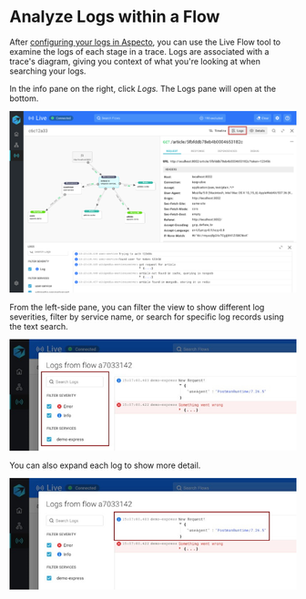 # Analyze Logs within a Flow

After [configuring your logs in Aspecto](../../send-tracing-data-to-aspecto/install-the-sdk/customize-defaults/configure-logs.md), you can use the Live Flow tool to examine the logs of each stage in a trace. Logs are associated with a trace's diagram, giving you context of what you're looking at when searching your logs.

In the info pane on the right, click _Logs._ The Logs pane will open at the bottom. 

![](../../.gitbook/assets/logs.png)

From the left-side pane, you can filter the view to show different log severities, filter by service name, or search for specific log records using the text search.

![](../../.gitbook/assets/whatsapp-image-2020-11-09-at-15.09.09-log-2-highlighted-filter-search.jpg)

You can also expand each log to show more detail.

![](../../.gitbook/assets/whatsapp-image-2020-11-09-at-15.09.09-log-2-highlighted.jpg)







